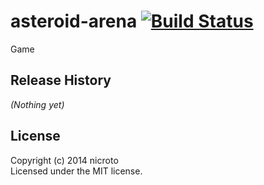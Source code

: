 # asteroid-arena [![Build Status](https://secure.travis-ci.org/nicroto/asteroid-arena.png?branch=master)](http://travis-ci.org/nicroto/asteroid-arena)

Game

## Release History
_(Nothing yet)_

## License
Copyright (c) 2014 nicroto  
Licensed under the MIT license.
